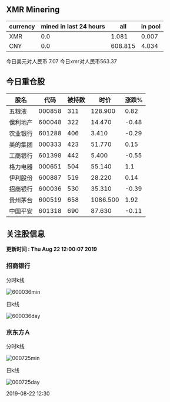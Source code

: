 ## XMR Minering

|currency|mined in last 24 hours|all|in pool|
|---|---|---|---|
|XMR|0.0|1.081|0.007|
|CNY|0.0|608.815|4.034|

今日美元对人民币 7.07	今日xmr对人民币563.37


## 今日重仓股 

|股名|代码|被持数|时价|涨跌%|
|---|---|---|---|---|
|五粮液|000858|311|128.900|0.82|
|保利地产|600048|322|14.470|-0.48|
|农业银行|601288|406|3.410|-0.29|
|美的集团|000333|423|51.770|0.15|
|工商银行|601398|442|5.400|-0.55|
|格力电器|000651|504|55.140|1.1|
|伊利股份|600887|519|28.220|0.14|
|招商银行|600036|530|35.310|-0.39|
|贵州茅台|600519|658|1086.500|1.92|
|中国平安|601318|690|87.630|-0.11|

## 关注股信息
**更新时间 : Thu Aug 22 12:00:07 2019**
### 招商银行 
分时k线

![600036min](http://image.sinajs.cn/newchart/min/n/sh600036.gif)

日k线

![600036day](http://image.sinajs.cn/newchart/daily/n/sh600036.gif)

### 京东方Ａ 
分时k线

![000725min](http://image.sinajs.cn/newchart/min/n/sz000725.gif)

日k线

![000725day](http://image.sinajs.cn/newchart/daily/n/sz000725.gif)

2019-08-22 12:30